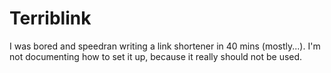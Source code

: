 # Terriblink

I was bored and speedran writing a link shortener in 40 mins (mostly...). I'm not documenting how to set it up, because it really should not be used.
